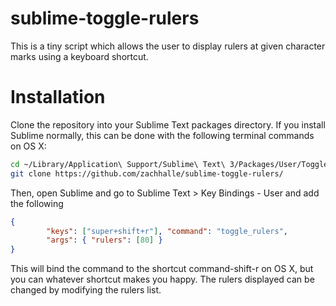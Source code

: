 # sublime-toggle-rulers

This is a tiny script which allows the user to display rulers at given character marks using a keyboard shortcut.

# Installation

Clone the repository into your Sublime Text packages directory. If you install Sublime normally, this can be done with the following terminal commands on OS X:

```bash
cd ~/Library/Application\ Support/Sublime\ Text\ 3/Packages/User/ToggleRulers.py
git clone https://github.com/zachhalle/sublime-toggle-rulers/
```

Then, open Sublime and go to Sublime Text > Key Bindings - User and add the following

```json
{ 
    	"keys": ["super+shift+r"], "command": "toggle_rulers", 
    	"args": { "rulers": [80] } 
}
```

This will bind the command to the shortcut command-shift-r on OS X, but you can whatever shortcut makes you happy. The rulers displayed can be changed by modifying the rulers list.
